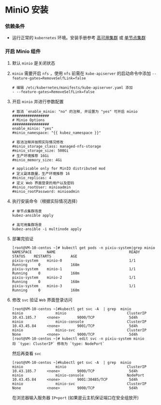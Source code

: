 # MiniO 安装
### 依赖条件
- 运行正常的 `kubernetes` 环境。安装手册参考 [高可用集群](../install/multinode.md) 或 [单节点集群](../install/all-in-one.md)

### 开启 Minio 组件
1. 默认 `minio` 是关闭状态
2. `minio` 需要开启 `nfs` ，使用 `nfs` 前需在 `kube-apiserver` 的启动命令中添加 `--feature-gates=RemoveSelfLink=false`
   ```shell
   # 编辑 /etc/kubernetes/manifests/kube-apiserver.yaml 添加
   - --feature-gates=RemoveSelfLink=false
   ```
3. 开启 `minio` 并进行参数配置
    ```shell
   # 取消 `enable_minio: "no" 的注释, 并设置为 "yes" 可开启 minio
   #################
   # Minio Options
   #################
   enable_minio: "yes"     
   #minio_namespace: "{{ kubez_namespace }}"
   
   # 取消注释并按照实际情况修改
   #minio_storage_class: managed-nfs-storage
   #minio_storage_size: 500Gi
   # 生产环境推荐 16Gi
   #minio_memory_size: 4Gi

   # applicable only for MinIO distributed mod
   # 定义副本数量，生产环境推荐 16
   #minio_replicas: 4
   # 定义 Web 界面登录的用户以及密码
   #minio_rootUser: minioadmin
   #minio_rootPassword: minioadmin
    ```
4. 执行安装命令（根据实际情况选择）

   ```shell
   # 单节点集群场景
   kubez-ansible apply
   
   # 高可用集群场景
   kubez-ansible -i multinode apply
   ```
5. 部署完验证
   ```shell
   [root@VM-10-centos ~]# kubectl get pods -n pixiu-system|grep minio
   NAMESPACE       NAME                                  READY   STATUS    RESTARTS         AGE
   pixiu-system    minio-0                               1/1     Running     0              168m
   pixiu-system    minio-1                               1/1     Running     0              168m
   pixiu-system    minio-2                               1/1     Running     0              168m
   pixiu-system    minio-3                               1/1     Running     0              168m
   ```
6. 修改 `svc` 验证 `Web` 界面登录访问
   ```shell
   [root@VM-10-centos ~]#kubectl get svc -A  | grep  minio
   minio               minio                            ClusterIP      10.43.185.7     <none>        9000/TCP                5d4h
   minio               minio-console                    ClusterIP      10.43.45.84     <none>        9001/TCP                5d4h
   minio               minio-svc                        ClusterIP      None            <none>        9000/TCP                5d4h
   [root@VM-10-centos ~]# kubectl edit svc -n pixiu-system minio
   将 `type: ClusterIP` 修改为 `type: NodePort` 
   ```
   然后再查看 `svc` 
   ```shell
   [root@VM-10-centos ~]#kubectl get svc -A  | grep  minio
   minio               minio                            ClusterIP      10.43.185.7     <none>        9000/TCP                5d4h
   minio               minio-console                    NodePort       10.43.45.84     <none>        9001:30485/TCP          5d4h
   minio               minio-svc                        ClusterIP      None            <none>        9000/TCP                5d4h  
   ```
   在浏览器输入服务器 `IP+port` (如果是云主机保证端口在安全组放开)
   
